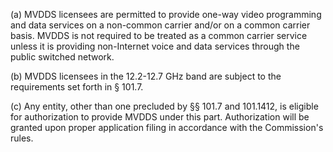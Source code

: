 (a) MVDDS licensees are permitted to provide one-way video programming and data services on a non-common carrier and/or on a common carrier basis. MVDDS is not required to be treated as a common carrier service unless it is providing non-Internet voice and data services through the public switched network.

(b) MVDDS licensees in the 12.2-12.7 GHz band are subject to the requirements set forth in § 101.7.

(c) Any entity, other than one precluded by §§ 101.7 and 101.1412, is eligible for authorization to provide MVDDS under this part. Authorization will be granted upon proper application filing in accordance with the Commission's rules.


